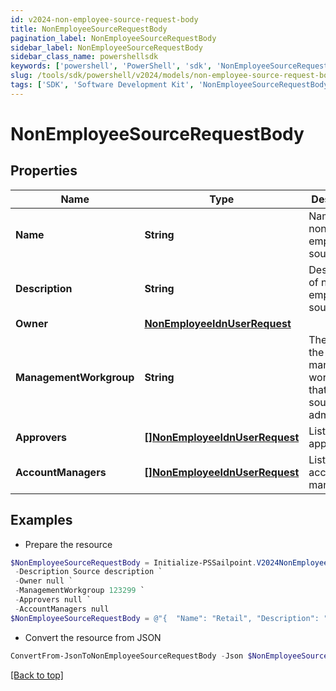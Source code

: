 ```yaml
---
id: v2024-non-employee-source-request-body
title: NonEmployeeSourceRequestBody
pagination_label: NonEmployeeSourceRequestBody
sidebar_label: NonEmployeeSourceRequestBody
sidebar_class_name: powershellsdk
keywords: ['powershell', 'PowerShell', 'sdk', 'NonEmployeeSourceRequestBody', 'V2024NonEmployeeSourceRequestBody'] 
slug: /tools/sdk/powershell/v2024/models/non-employee-source-request-body
tags: ['SDK', 'Software Development Kit', 'NonEmployeeSourceRequestBody', 'V2024NonEmployeeSourceRequestBody']
---
```



# NonEmployeeSourceRequestBody

## Properties

Name | Type | Description | Notes
------------ | ------------- | ------------- | -------------
**Name** | **String** | Name of non-employee source. | [required]
**Description** | **String** | Description of non-employee source. | [required]
**Owner** | [**NonEmployeeIdnUserRequest**](non-employee-idn-user-request) |  | [required]
**ManagementWorkgroup** | **String** | The ID for the management workgroup that contains source sub-admins | [optional] 
**Approvers** | [**[]NonEmployeeIdnUserRequest**](non-employee-idn-user-request) | List of approvers. | [optional] 
**AccountManagers** | [**[]NonEmployeeIdnUserRequest**](non-employee-idn-user-request) | List of account managers. | [optional] 

## Examples

- Prepare the resource
```powershell
$NonEmployeeSourceRequestBody = Initialize-PSSailpoint.V2024NonEmployeeSourceRequestBody  -Name Retail `
 -Description Source description `
 -Owner null `
 -ManagementWorkgroup 123299 `
 -Approvers null `
 -AccountManagers null
$NonEmployeeSourceRequestBody = @"{  "Name": "Retail", "Description": "Source description", "Owner": null, "ManagementWorkgroup": "123299", "Approvers": null, "AccountManagers": null }"@
```

- Convert the resource from JSON
```powershell
ConvertFrom-JsonToNonEmployeeSourceRequestBody -Json $NonEmployeeSourceRequestBody
```


[[Back to top]](#) 

